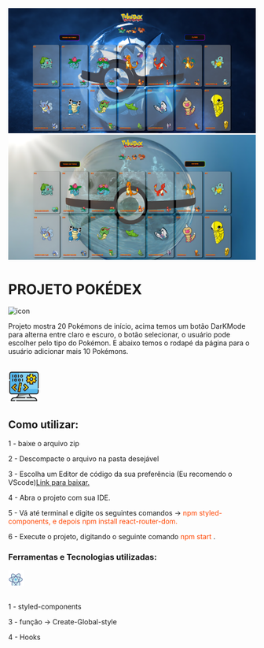 <div>
    <img src="./images-readme/Dark.png" alt="Print-tela-pokemon"/>

<img src="./images-readme/ligth.png" />

##
<h1>PROJETO POKÉDEX</h1>
<img src="https://astram.salvador.br/wp-content/uploads/2021/01/astram-informe-sobre-a-bolsa-de-estudo-2021-livro-e-lapis-icon-ilustracao-conceito-de-educacao-isolado-138676-1095-626x381.jpg" alt="icon" style="width: 80px;" />
<p>Projeto mostra 20 Pokémons de início, acima temos um botão DarKMode 
para alterna entre claro e escuro, o botão selecionar, o usuário pode escolher pelo tipo do Pokémon. E abaixo temos o rodapé da página para o usuário adicionar mais 10 Pokémons.</p>
<br/>
<img src="./images-readme/icons8-programação-64.png"/>
<h2>Como utilizar:</h2>
<p>1 - baixe o arquivo zip</p>
<p>2 - Descompacte o arquivo na pasta desejável</p>
<p>3 - Escolha um Editor de código da sua preferência (Eu recomendo o VScode)<a href="https://code.visualstudio.com/">Link para baixar.</a></p>
<p>4 - Abra o projeto com sua IDE.</p>
<p>5 - Vá até terminal e digite os seguintes comandos -> <span style="color: #FF4500;">npm styled-components, e depois npm install react-router-dom.</span></p>
<p>6 - Execute o projeto, digitando o seguinte comando<span style="color: #FF4500;"> npm start</span> .</p>

<h3>Ferramentas e Tecnologias utilizadas:</h3>
<img src="./images-readme/react.png" alt="icons-react"/><br/>
<br/>
<p>1 - styled-components</p>
<p>3 - função -> Create-Global-style</p>
<p>4 - Hooks


</div>